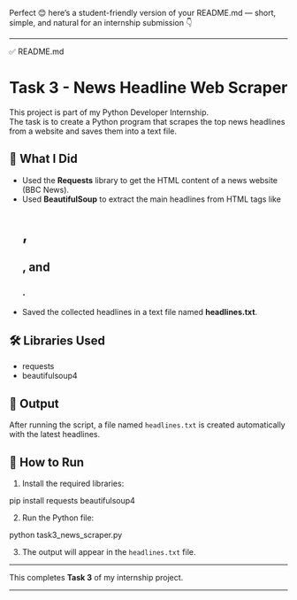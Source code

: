 Perfect 😊 here’s a student-friendly version of your README.md — short, simple, and natural for an internship submission 👇


---

✅ README.md

# Task 3 - News Headline Web Scraper

This project is part of my Python Developer Internship.  
The task is to create a Python program that scrapes the top news headlines from a website and saves them into a text file.

## 🧠 What I Did
- Used the **Requests** library to get the HTML content of a news website (BBC News).
- Used **BeautifulSoup** to extract the main headlines from HTML tags like <h1>, <h2>, and <h3>.
- Saved the collected headlines in a text file named **headlines.txt**.

## 🛠️ Libraries Used
- requests  
- beautifulsoup4  

## 📂 Output
After running the script, a file named `headlines.txt` is created automatically with the latest headlines.

## 🚀 How to Run
1. Install the required libraries:

pip install requests beautifulsoup4

2. Run the Python file:

python task3_news_scraper.py

3. The output will appear in the `headlines.txt` file.

---

This completes **Task 3** of my internship project.


---



